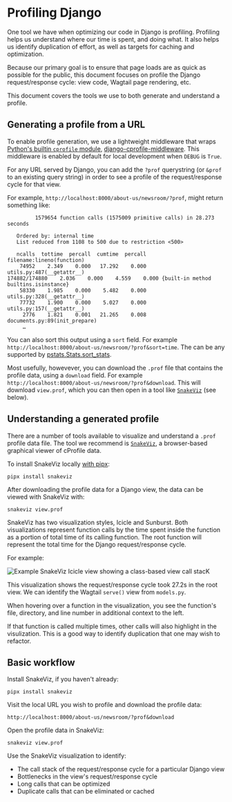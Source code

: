 # Profiling Django 

One tool we have when optimizing our code in Django is profiling. 
Profiling helps us understand where our time is spent, and doing what. 
It also helps us identify duplication of effort, 
as well as targets for caching and optimization.

Because our primary goal is 
to ensure that page loads are as quick as possible for the public, 
this document focuses on profile the Django request/response cycle: 
view code, Wagtail page rendering, etc.

This document covers the tools we use to 
both generate and understand a profile.

## Generating a profile from a URL

To enable profile generation, 
we use a lightweight middleware that wraps 
[Python's builtin `cprofile` module](https://docs.python.org/3/library/profile.html), 
[django-cprofile-middleware](https://github.com/omarish/django-cprofile-middleware). 
This middleware is enabled by default for local development 
when `DEBUG` is `True`.

For any URL served by Django, 
you can add the `?prof` querystring 
(or `&prof` to an existing query string)
in order to see a profile of the request/response cycle for that view. 

For example, `http://localhost:8000/about-us/newsroom/?prof`, 
might return something like:

```
         1579654 function calls (1575009 primitive calls) in 28.273 seconds

   Ordered by: internal time
   List reduced from 1108 to 500 due to restriction <500>

   ncalls  tottime  percall  cumtime  percall filename:lineno(function)
    74952    2.349    0.000   17.292    0.000 utils.py:487(__getattr__)
174882/174880    2.036    0.000    4.559    0.000 {built-in method builtins.isinstance}
    58330    1.985    0.000    5.482    0.000 utils.py:328(__getattr__)
    77732    1.900    0.000    5.027    0.000 utils.py:157(__getattr__)
     2776    1.821    0.001   21.265    0.008 documents.py:89(init_prepare)
     …
```

You can also sort this output using a `sort` field. 
For example `http://localhost:8000/about-us/newsroom/?prof&sort=time`. 
The can be any supported by 
[pstats.Stats.sort_stats](https://docs.python.org/3/library/profile.html#pstats.Stats.sort_stats).

Most usefully, howevever, 
you can download the `.prof` file that contains the profile data, 
using a `download` field.
For example `http://localhost:8000/about-us/newsroom/?prof&download`. 
This will download `view.prof`, which you can then open in a tool like
[`SnakeViz`](https://jiffyclub.github.io/snakeviz/) 
(see below).

## Understanding a generated profile

There are a number of tools available 
to visualize and understand a `.prof` profile data file. 
The tool we recommend is 
[`SnakeViz`](https://jiffyclub.github.io/snakeviz/),
a browser-based graphical viewer of cProfile data.

To install SnakeViz locally 
[with pipx](https://github.com/cfpb/development/blob/main/guides/pipx.md):

```shell
pipx install snakeviz
```

After downloading the profile data for a Django view, 
the data can be viewed with SnakeViz with:

```shell
snakeviz view.prof
```

SnakeViz has two visualization styles, 
Icicle and Sunburst. 
Both visualizations represent function calls by 
the time spent inside the function 
as a portion of total time of its calling function. 
The root function will represent 
the total time for the Django request/response cycle.

For example:

![Example SnakeViz Icicle view showing a class-based view call stacK](/img/profiling-django-snakeviz.png)

This visualization shows the request/response cycle 
took 27.2s in the root view. 
We can identify the Wagtail `serve()` view from `models.py`.

When hovering over a function in the visualization,
you see the function's file, directory, 
and line number in additional context to the left. 

If that function is called multiple times, 
other calls will also highlight in the visulization. 
This is a good way to identify duplication that one may wish to refactor.

## Basic workflow

Install SnakeViz, if you haven't already:

```shell
pipx install snakeviz
```

Visit the local URL you wish to profile and download the profile data:

```
http://localhost:8000/about-us/newsroom/?prof&download
```

Open the profile data in SnakeViz:

```shell
snakeviz view.prof
```

Use the SnakeViz visualization to identify:

- The call stack of the request/response cycle for a particular Django view
- Bottlenecks in the view's request/response cycle
- Long calls that can be optimized
- Duplicate calls that can be eliminated or cached
